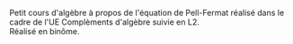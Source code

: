 Petit cours d'algèbre à propos de l'équation de Pell-Fermat réalisé dans le cadre de l'UE Complèments d'algèbre suivie en L2.\
Réalisé en binôme.
